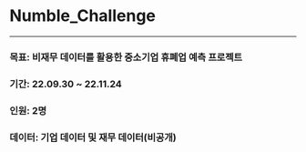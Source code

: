 # Numble_Challenge

---
### 목표: 비재무 데이터를 활용한 중소기업 휴폐업 예측 프로젝트
### 기간: 22.09.30 ~ 22.11.24
### 인원: 2명
### 데이터: 기업 데이터 및 재무 데이터(비공개)
